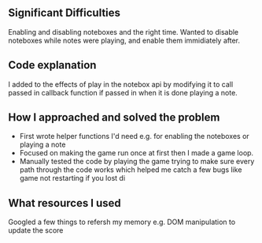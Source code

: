 ## Significant Difficulties

Enabling and disabling noteboxes and the right time. Wanted to disable noteboxes while notes were playing, and enable them immidiately after.

## Code explanation

I added to the effects of play in the notebox api by modifying it to call passed in callback function if passed in when it is done
playing a note.

## How I approached and solved the problem

* First wrote helper functions I'd need e.g. for enabling the noteboxes or playing a note
* Focused on making the game run once at first then I made a game loop.
* Manually tested the code by playing the game trying to make sure every path through the code works which helped me catch a few bugs 
like game not restarting if you lost
di

## What resources I used

Googled a few things to refersh my memory e.g. DOM manipulation to update the score
